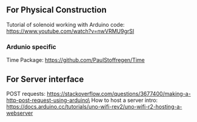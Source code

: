 ## For Physical Construction
Tutorial of solenoid working with Arduino code: https://www.youtube.com/watch?v=nwVRMU9grSI 

### Ardunio specific
Time Package: https://github.com/PaulStoffregen/Time 


## For Server interface
POST requests: https://stackoverflow.com/questions/3677400/making-a-http-post-request-using-arduino\
How to host a server intro: https://docs.arduino.cc/tutorials/uno-wifi-rev2/uno-wifi-r2-hosting-a-webserver
